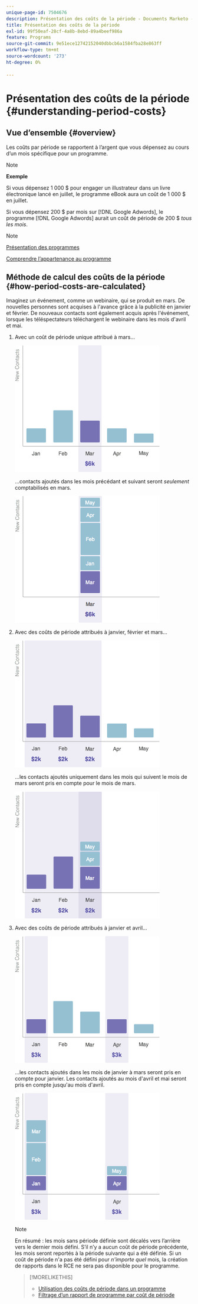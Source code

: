 ```yaml
---
unique-page-id: 7504676
description: Présentation des coûts de la période - Documents Marketo - Documentation du produit
title: Présentation des coûts de la période
exl-id: 99f50eaf-28cf-4a8b-8ebd-89a4beef986a
feature: Programs
source-git-commit: 9e51ece12742152040dbbcb6a1584fba28e863ff
workflow-type: tm+mt
source-wordcount: '273'
ht-degree: 0%

---
```


# Présentation des coûts de la période {#understanding-period-costs}

## Vue d’ensemble {#overview}

Les coûts par période se rapportent à l’argent que vous dépensez au cours d’un mois spécifique pour un programme.

>[!NOTE]
>
>**Exemple**
>
>Si vous dépensez 1 000 $ pour engager un illustrateur dans un livre électronique lancé en juillet, le programme eBook aura un coût de 1 000 $ en juillet.
>
>Si vous dépensez 200 $ par mois sur [!DNL Google Adwords], le programme [!DNL Google Adwords] aurait un coût de période de 200 $ _tous les mois_.

>[!NOTE]
>
>[Présentation des programmes](/help/marketo/product-docs/core-marketo-concepts/programs/creating-programs/understanding-programs.md)
>
>[Comprendre l’appartenance au programme](/help/marketo/product-docs/core-marketo-concepts/programs/creating-programs/understanding-program-membership.md)

## Méthode de calcul des coûts de la période {#how-period-costs-are-calculated}

Imaginez un événement, comme un webinaire, qui se produit en mars. De nouvelles personnes sont acquises à l&#39;avance grâce à la publicité en janvier et février. De nouveaux contacts sont également acquis après l&#39;événement, lorsque les téléspectateurs téléchargent le webinaire dans les mois d&#39;avril et mai.

1. Avec un coût de période unique attribué à mars...

   ![](assets/graph1.png)

   ...contacts ajoutés dans les mois précédant et suivant seront *seulement* comptabilisés en mars.

   ![](assets/graph2.png)

1. Avec des coûts de période attribués à janvier, février et mars...

   ![](assets/graph3.png)

   ...les contacts ajoutés uniquement dans les mois qui suivent le mois de mars seront pris en compte pour le mois de mars.

   ![](assets/graph4.png)

1. Avec des coûts de période attribués à janvier et avril...

   ![](assets/graph5.png)

   ...les contacts ajoutés dans les mois de janvier à mars seront pris en compte pour janvier. Les contacts ajoutés au mois d&#39;avril et mai seront pris en compte jusqu&#39;au mois d&#39;avril.

   ![](assets/graph6.png)

   >[!NOTE]
   >
   >En résumé : les mois sans période définie sont décalés vers l’arrière vers le dernier mois défini. S’il n’y a aucun coût de période précédente, les mois seront reportés à la période suivante qui a été définie. Si un coût de période n&#39;a pas été défini pour _n&#39;importe quel_ mois, la création de rapports dans le RCE ne sera pas disponible pour le programme.

   >[!MORELIKETHIS]
   >
   >* [Utilisation des coûts de période dans un programme](/help/marketo/product-docs/core-marketo-concepts/programs/working-with-programs/using-period-costs-in-a-program.md)
   >* [Filtrage d’un rapport de programme par coût de période](/help/marketo/product-docs/core-marketo-concepts/programs/program-performance-report/filter-a-program-report-by-period-cost.md)
